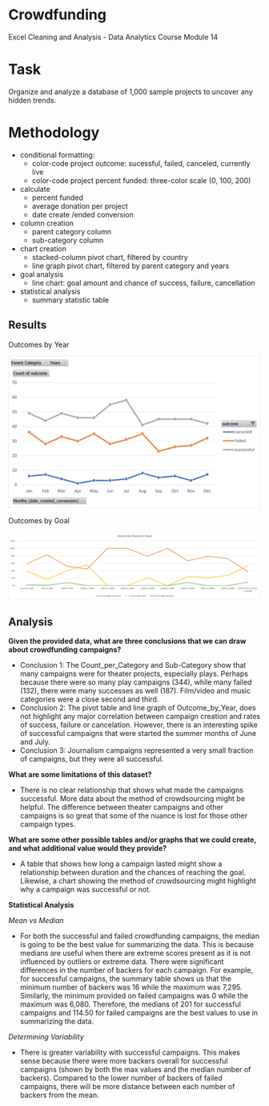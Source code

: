 # Crowdfunding
Excel Cleaning and Analysis - Data Analytics Course Module 14

# Task
Organize and analyze a database of 1,000 sample projects to uncover any hidden trends.

# Methodology
- conditional formatting:
  - color-code project outcome: sucessful, failed, canceled, currently live
  - color-code project percent funded: three-color scale (0, 100, 200)
- calculate
  - percent funded
  - average donation per project
  - date create /ended conversion
- column creation
  - parent category column
  - sub-category column
- chart creation 
  - stacked-column pivot chart, filtered by country
  - line graph pivot chart, filtered by parent category and years
- goal analysis
  - line chart: goal amount and chance of success, failure, cancellation 
- statistical analysis      
  - summary statistic table
    
## Results

Outcomes by Year

![Line Chart 1](Images/outcome_by_year.png)

Outcomes by Goal

![Line Chart 2](Images/goal_analysis.png)

## Analysis

**Given the provided data, what are three conclusions that we can draw about crowdfunding campaigns?**
- Conclusion 1: The Count_per_Category and Sub-Category show that many campaigns were for theater projects, especially plays. Perhaps because there were so many play campaigns (344), while many failed (132), there were many successes as well (187). Film/video and music categories were a close second and third.
- Conclusion 2: The pivot table and line graph of Outcome_by_Year, does not highlight any major correlation between campaign creation and rates of success, failure or cancelation. However, there is an interesting spike of successful campaigns that were started the summer months of June and July.
- Conclusion 3: Journalism campaigns represented a very small fraction of campaigns, but they were all successful.
  
**What are some limitations of this dataset?**
- There is no clear relationship that shows what made the campaigns successful. More data about the method of crowdsourcing might be helpful. The difference between theater campaigns and other campaigns is so great that some of the nuance is lost for those other campaign types.

**What are some other possible tables and/or graphs that we could create, and what additional value would they provide?**
- A table that shows how long a campaign lasted might show a relationship between duration and the chances of reaching the goal. Likewise, a chart showing the method of crowdsourcing might highlight why a campaign was successful or not.

**Statistical Analysis**

_Mean vs Median_
- For both the successful and failed crowdfunding campaigns, the median is going to be the best value for summarizing the data. This is because medians are useful when there are extreme scores present as it is not influenced by outliers or extreme data. There were significant differences in the number of backers for each campaign. For example, for successful campaigns, the summary table shows us that the minimum number of backers was 16 while the maximum was 7,295. Similarly, the minimum provided on failed campaigns was 0 while the maximum was 6,080. Therefore, the medians of 201 for successful campaigns and 114.50 for failed campaigns are the best values to use in summarizing the data.

_Determining Variability_
- There is greater variability with successful campaigns. This makes sense because there were more backers overall for successful campaigns (shown by both the max values and the median number of backers). Compared to the lower number of backers of failed campaigns, there will be more distance between each number of backers from the mean.




